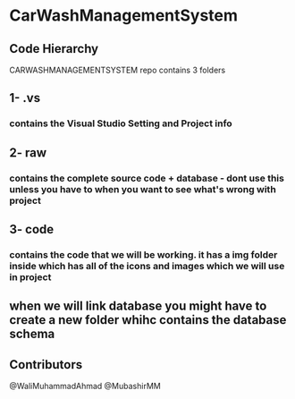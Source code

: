 # CarWashManagementSystem

## Code Hierarchy

CARWASHMANAGEMENTSYSTEM repo contains 3 folders
## 1- .vs
### contains the Visual Studio Setting and Project info
## 2- raw 
### contains the complete source code + database - dont use this unless you have to when you want to see what's wrong with project
## 3- code
### contains the code that we will be working. it has a img folder inside which has all of the icons and images which we will use in project
## when we will link database you might have to create a new folder whihc contains the database schema

## Contributors
@WaliMuhammadAhmad
@MubashirMM